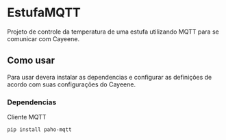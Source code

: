 # EstufaMQTT
Projeto de controle da temperatura de uma estufa utilizando MQTT para se comunicar com Cayeene.

## Como usar
Para usar devera instalar as dependencias e configurar as definições de acordo com suas configurações do Cayeene.

### Dependencias

Cliente MQTT
```
pip install paho-mqtt
```
